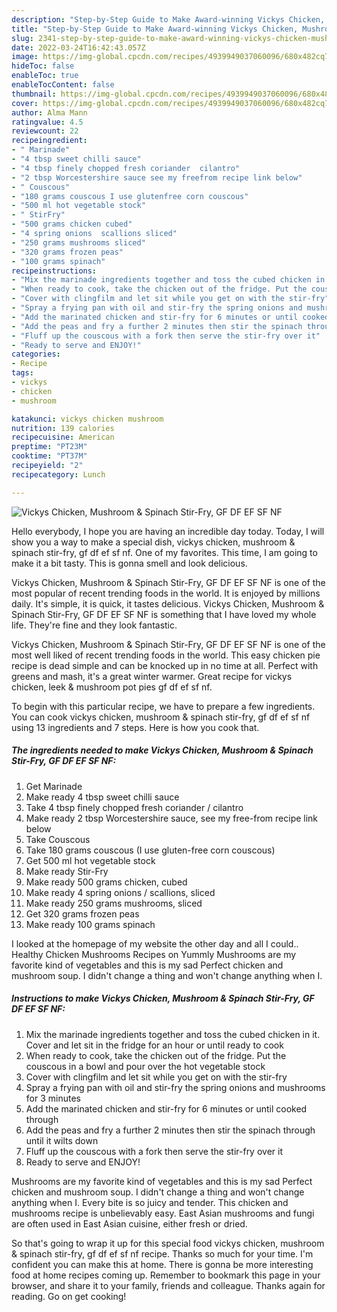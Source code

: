 ```yaml
---
description: "Step-by-Step Guide to Make Award-winning Vickys Chicken, Mushroom &amp;amp; Spinach Stir-Fry, GF DF EF SF NF"
title: "Step-by-Step Guide to Make Award-winning Vickys Chicken, Mushroom &amp;amp; Spinach Stir-Fry, GF DF EF SF NF"
slug: 2341-step-by-step-guide-to-make-award-winning-vickys-chicken-mushroom-and-amp-spinach-stir-fry-gf-df-ef-sf-nf
date: 2022-03-24T16:42:43.057Z
image: https://img-global.cpcdn.com/recipes/4939949037060096/680x482cq70/vickys-chicken-mushroom-spinach-stir-fry-gf-df-ef-sf-nf-recipe-main-photo.jpg
hideToc: false
enableToc: true
enableTocContent: false
thumbnail: https://img-global.cpcdn.com/recipes/4939949037060096/680x482cq70/vickys-chicken-mushroom-spinach-stir-fry-gf-df-ef-sf-nf-recipe-main-photo.jpg
cover: https://img-global.cpcdn.com/recipes/4939949037060096/680x482cq70/vickys-chicken-mushroom-spinach-stir-fry-gf-df-ef-sf-nf-recipe-main-photo.jpg
author: Alma Mann
ratingvalue: 4.5
reviewcount: 22
recipeingredient:
- " Marinade"
- "4 tbsp sweet chilli sauce"
- "4 tbsp finely chopped fresh coriander  cilantro"
- "2 tbsp Worcestershire sauce see my freefrom recipe link below"
- " Couscous"
- "180 grams couscous I use glutenfree corn couscous"
- "500 ml hot vegetable stock"
- " StirFry"
- "500 grams chicken cubed"
- "4 spring onions  scallions sliced"
- "250 grams mushrooms sliced"
- "320 grams frozen peas"
- "100 grams spinach"
recipeinstructions:
- "Mix the marinade ingredients together and toss the cubed chicken in it. Cover and let sit in the fridge for an hour or until ready to cook"
- "When ready to cook, take the chicken out of the fridge. Put the couscous in a bowl and pour over the hot vegetable stock"
- "Cover with clingfilm and let sit while you get on with the stir-fry"
- "Spray a frying pan with oil and stir-fry the spring onions and mushrooms for 3 minutes"
- "Add the marinated chicken and stir-fry for 6 minutes or until cooked through"
- "Add the peas and fry a further 2 minutes then stir the spinach through until it wilts down"
- "Fluff up the couscous with a fork then serve the stir-fry over it"
- "Ready to serve and ENJOY!"
categories:
- Recipe
tags:
- vickys
- chicken
- mushroom

katakunci: vickys chicken mushroom 
nutrition: 139 calories
recipecuisine: American
preptime: "PT23M"
cooktime: "PT37M"
recipeyield: "2"
recipecategory: Lunch

---
```



![Vickys Chicken, Mushroom &amp; Spinach Stir-Fry, GF DF EF SF NF](https://img-global.cpcdn.com/recipes/4939949037060096/680x482cq70/vickys-chicken-mushroom-spinach-stir-fry-gf-df-ef-sf-nf-recipe-main-photo.jpg)

Hello everybody, I hope you are having an incredible day today. Today, I will show you a way to make a special dish, vickys chicken, mushroom &amp; spinach stir-fry, gf df ef sf nf. One of my favorites. This time, I am going to make it a bit tasty. This is gonna smell and look delicious.

Vickys Chicken, Mushroom &amp; Spinach Stir-Fry, GF DF EF SF NF is one of the most popular of recent trending foods in the world. It is enjoyed by millions daily. It's simple, it is quick, it tastes delicious. Vickys Chicken, Mushroom &amp; Spinach Stir-Fry, GF DF EF SF NF is something that I have loved my whole life. They're fine and they look fantastic.

Vickys Chicken, Mushroom &amp; Spinach Stir-Fry, GF DF EF SF NF is one of the most well liked of recent trending foods in the world. This easy chicken pie recipe is dead simple and can be knocked up in no time at all. Perfect with greens and mash, it&#39;s a great winter warmer. Great recipe for vickys chicken, leek &amp; mushroom pot pies gf df ef sf nf.


To begin with this particular recipe, we have to prepare a few ingredients. You can cook vickys chicken, mushroom &amp; spinach stir-fry, gf df ef sf nf using 13 ingredients and 7 steps. Here is how you cook that.

<!--inarticleads1-->

##### The ingredients needed to make Vickys Chicken, Mushroom &amp; Spinach Stir-Fry, GF DF EF SF NF:

1. Get  Marinade
1. Make ready 4 tbsp sweet chilli sauce
1. Take 4 tbsp finely chopped fresh coriander / cilantro
1. Make ready 2 tbsp Worcestershire sauce, see my free-from recipe link below
1. Take  Couscous
1. Take 180 grams couscous (I use gluten-free corn couscous)
1. Get 500 ml hot vegetable stock
1. Make ready  Stir-Fry
1. Make ready 500 grams chicken, cubed
1. Make ready 4 spring onions / scallions, sliced
1. Make ready 250 grams mushrooms, sliced
1. Get 320 grams frozen peas
1. Make ready 100 grams spinach


I looked at the homepage of my website the other day and all I could.. Healthy Chicken Mushrooms Recipes on Yummly Mushrooms are my favorite kind of vegetables and this is my sad Perfect chicken and mushroom soup. I didn&#39;t change a thing and won&#39;t change anything when I. 

<!--inarticleads2-->

##### Instructions to make Vickys Chicken, Mushroom &amp; Spinach Stir-Fry, GF DF EF SF NF:

1. Mix the marinade ingredients together and toss the cubed chicken in it. Cover and let sit in the fridge for an hour or until ready to cook
1. When ready to cook, take the chicken out of the fridge. Put the couscous in a bowl and pour over the hot vegetable stock
1. Cover with clingfilm and let sit while you get on with the stir-fry
1. Spray a frying pan with oil and stir-fry the spring onions and mushrooms for 3 minutes
1. Add the marinated chicken and stir-fry for 6 minutes or until cooked through
1. Add the peas and fry a further 2 minutes then stir the spinach through until it wilts down
1. Fluff up the couscous with a fork then serve the stir-fry over it
1. Ready to serve and ENJOY!

Mushrooms are my favorite kind of vegetables and this is my sad Perfect chicken and mushroom soup. I didn&#39;t change a thing and won&#39;t change anything when I. Every bite is so juicy and tender. This chicken and mushrooms recipe is unbelievably easy. East Asian mushrooms and fungi are often used in East Asian cuisine, either fresh or dried. 

So that's going to wrap it up for this special food vickys chicken, mushroom &amp; spinach stir-fry, gf df ef sf nf recipe. Thanks so much for your time. I'm confident you can make this at home. There is gonna be more interesting food at home recipes coming up. Remember to bookmark this page in your browser, and share it to your family, friends and colleague. Thanks again for reading. Go on get cooking!
